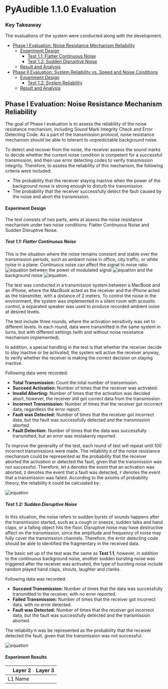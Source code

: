 # PyAudible 1.1.0 Evaluation

### Key Takeaway  

The evaluations of the system were conducted along with the development.

 * [Phase I Evaluation: Noise Resistance Mechanism Reliability](#phase-i-evaluation-noise-resistance-mechanism-reliability)
   * [Experiment Design](#experiment-design)
     * [Test 1.1: Flatter Continuous Noise](#test-11-flatter-continuous-noise)
     * [Test 1.2: Sudden Disruptive Noise](#)
   * [Result and Analysis](#)  
 * [Phase II Evaluation: System Reliability vs. Speed and Noise Conditions](#)
   * [Experiment Design](#)
     * [Test 1.2: System Reliability](#)
   * [Result and Analysis](#)  

## Phase I Evaluation: Noise Resistance Mechanism Reliability  
The goal of Phase I evaluation is to assess the reliability of the noise resistance mechanism, including Sound Mark Integrity Check and Error Detecting Code. As a part of the transmission protocol, noise resistance mechanism should be able to tolerant to unpredictable background noise.   

To detect and recover from the noise, the receiver assess the sound marks to decide whether the current noise condition is competent for a successful transmission, and then use error detecting codes to verify transmission integrity. Therefore, to assess the reliability of this mechanism, the following criteria were included:  
 * The probability that the receiver staying inactive when the power of the background noise is strong enough to disturb the transmission.  
 * The probability that the receiver successfully detect the fault caused by the noise and abort the transmission.  

#### Experiment Design

The test consists of two parts, aims at assess the noise resistance mechanism under two noise conditions: Flatter Continuous Noise and Sudden Disruptive Noise.  

##### Test 1.1: Flatter Continuous Noise  

This is the situation where the noise remains constant and stable over the transmission periods, such as ambient noise in office, city traffic, or white noise in a plane. Continuous noise can affect the signal to noise ratio ![equation](https://latex.codecogs.com/svg.image?SNR) between the power of modulated signal ![equation](https://latex.codecogs.com/svg.image?P_{signal}) and the background noise ![equation](https://latex.codecogs.com/svg.image?P_{noise}) .  

The test was conducted in a transmission system between a MacBook and an iPhone, where the MacBook acted as the receiver and the iPhone acted as the transmitter, with a distance of 2 meters. To control the noise in the environment, the system was implemented in a silent room with acoustic control, a separated speaker was used to produce recorded ambient noise at desired levels.  

The test include three rounds, where the activation sensitivity was set to different levels. In each round, data were transmitted in the same system in turns, but with different settings (with and without noise resistance mechanism implemented).  

In addition, a special handling in the test is that whether the receiver decide to stay inactive or be activated, the system will active the receiver anyway, to verify whether the receiver is making the correct decision on staying inactive.  

Following data were recorded:  
  * **Total Transmission:** Count the total number of transmission.  
  * **Succeed Activation:** Number of times that the receiver was activated.  
  * **Invalid Aborting:** Number of times that the activation was decided abort, however, the receiver still got correct data from the transmission.  
  * **Incorrect Transmission:** Number of times that the receiver got incorrect data, regardless the error report.  
  * **Fault was Detected:** Number of times that the receiver got incorrect data, but the fault was successfully detected and the transmission aborted.
  * **Fault Detection:** Number of times that the data was successfully transmitted, but an error was mistakenly reported.

To improve the generality of the test, each round of test will repeat until 100 incorrect transmissions were made. The reliability `R` of the noise resistance mechanism could be represented as the probability that the receiver aborted the activation or detected the fault, given that the transmission was not successful. Therefore, let `A` denotes the event that an activation was aborted, `D` denotes the event that a fault was detected, `F` denotes the event that a transmission was failed. According to the axioms of probability theory, the reliability  `R` could be calculated by:  

![equation](https://latex.codecogs.com/svg.image?R&space;=&space;P((A&space;\cup&space;D)|F)=\frac{P(A\cup&space;D&space;\cap&space;F)}{P(F)})   

##### Test 1.2: Sudden Disruptive Noise  
In this situation, the noise refers to sudden bursts of sounds happens after the transmission started, such as a cough or sneeze, sudden talks and hand claps, or a falling object hits the floor. Disruptive noise may have destructive affect on the transmission, since the amplitude and frequency of noise may fully cover the transmission channels. Therefore, the error detecting code should be able to identified the fragmentary in the received data.   

The basic set up of the test was the same as **Test 1.1**, however, in addition to the continuous background noise, another sudden bursting noise was triggered after the receiver was activated, the type of bursting noise include random played hand claps, shouts, laughter and clanks.  

Following data was recorded:  

 * **Succeed Transmission:** Number of times that the data was successfully transmitted to the receiver, with no error reported.
 * **Failed Transmission:** Number of times that the receiver got incorrect data, with no error detected.  
 * **Fault was Detected:** Number of times that the receiver got incorrect data, but the fault was successfully detected and the transmission aborted.  

The reliability `R` was be represented as the probability that the receiver detected the fault, given that the transmission was not successful.  

![equation](https://latex.codecogs.com/svg.image?R&space;=&space;P(FaultDetected|TransmissionFailed)&space;=&space;\frac{P(TransmissionFailed\cap&space;FaultDetected)}{P(TransmissionFailed)})  


#### Experiment Results

<table>
    <thead>
        <tr>
            <th></th>
            <th>Layer 2</th>
            <th>Layer 3</th>
        </tr>
    </thead>
    <tbody>
        <tr>
            <td colspan=4>L1 Name</td>
        </tr>
    </tbody>
</table>
